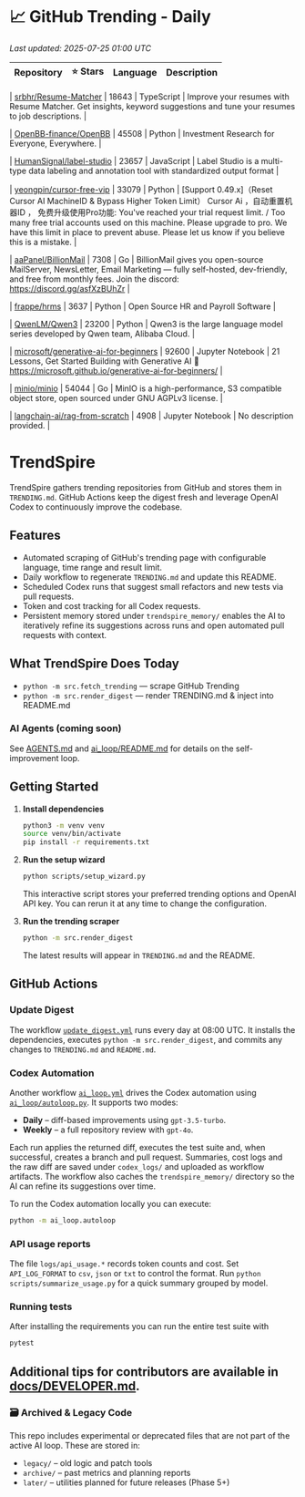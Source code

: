 <!-- TRENDING_START -->
# 📈 GitHub Trending - Daily

_Last updated: 2025-07-25 01:00 UTC_

| Repository | ⭐ Stars | Language | Description |
|------------|--------:|----------|-------------|

| [srbhr/Resume-Matcher](https://github.com/srbhr/Resume-Matcher) | 18643 | TypeScript | Improve your resumes with Resume Matcher. Get insights, keyword suggestions and tune your resumes to job descriptions. |

| [OpenBB-finance/OpenBB](https://github.com/OpenBB-finance/OpenBB) | 45508 | Python | Investment Research for Everyone, Everywhere. |

| [HumanSignal/label-studio](https://github.com/HumanSignal/label-studio) | 23657 | JavaScript | Label Studio is a multi-type data labeling and annotation tool with standardized output format |

| [yeongpin/cursor-free-vip](https://github.com/yeongpin/cursor-free-vip) | 33079 | Python | [Support 0.49.x]（Reset Cursor AI MachineID & Bypass Higher Token Limit） Cursor Ai ，自动重置机器ID ， 免费升级使用Pro功能: You've reached your trial request limit. / Too many free trial accounts used on this machine. Please upgrade to pro. We have this limit in place to prevent abuse. Please let us know if you believe this is a mistake. |

| [aaPanel/BillionMail](https://github.com/aaPanel/BillionMail) | 7308 | Go | BillionMail gives you open-source MailServer, NewsLetter, Email Marketing — fully self-hosted, dev-friendly, and free from monthly fees. Join the discord: https://discord.gg/asfXzBUhZr |

| [frappe/hrms](https://github.com/frappe/hrms) | 3637 | Python | Open Source HR and Payroll Software |

| [QwenLM/Qwen3](https://github.com/QwenLM/Qwen3) | 23200 | Python | Qwen3 is the large language model series developed by Qwen team, Alibaba Cloud. |

| [microsoft/generative-ai-for-beginners](https://github.com/microsoft/generative-ai-for-beginners) | 92600 | Jupyter Notebook | 21 Lessons, Get Started Building with Generative AI 🔗 https://microsoft.github.io/generative-ai-for-beginners/ |

| [minio/minio](https://github.com/minio/minio) | 54044 | Go | MinIO is a high-performance, S3 compatible object store, open sourced under GNU AGPLv3 license. |

| [langchain-ai/rag-from-scratch](https://github.com/langchain-ai/rag-from-scratch) | 4908 | Jupyter Notebook | No description provided. |
<!-- TRENDING_END -->

# TrendSpire

TrendSpire gathers trending repositories from GitHub and stores them in `TRENDING.md`. GitHub Actions keep the digest fresh and leverage OpenAI Codex to continuously improve the codebase.

## Features

- Automated scraping of GitHub's trending page with configurable language, time range and result limit.
- Daily workflow to regenerate `TRENDING.md` and update this README.
- Scheduled Codex runs that suggest small refactors and new tests via pull requests.
- Token and cost tracking for all Codex requests.
- Persistent memory stored under `trendspire_memory/` enables the AI to
  iteratively refine its suggestions across runs and open automated pull
  requests with context.

## What TrendSpire Does Today

- `python -m src.fetch_trending` — scrape GitHub Trending
- `python -m src.render_digest` — render TRENDING.md & inject into README.md

### AI Agents (coming soon)
See [AGENTS.md](./AGENTS.md) and [ai_loop/README.md](./ai_loop/README.md) for details on the self-improvement loop.

## Getting Started

1. **Install dependencies**
   ```bash
   python3 -m venv venv
   source venv/bin/activate
   pip install -r requirements.txt
   ```

2. **Run the setup wizard**
   ```bash
   python scripts/setup_wizard.py
   ```
   This interactive script stores your preferred trending options and OpenAI API key.
   You can rerun it at any time to change the configuration.

3. **Run the trending scraper**
   ```bash
   python -m src.render_digest
   ```
   The latest results will appear in `TRENDING.md` and the README.


## GitHub Actions

### Update Digest

The workflow [`update_digest.yml`](.github/workflows/update_digest.yml) runs every day at 08:00 UTC. It installs the dependencies, executes `python -m src.render_digest`, and commits any changes to `TRENDING.md` and `README.md`.

### Codex Automation

Another workflow [`ai_loop.yml`](.github/workflows/ai_loop.yml) drives the Codex automation using [`ai_loop/autoloop.py`](ai_loop/autoloop.py). It supports two modes:

- **Daily** – diff-based improvements using `gpt-3.5-turbo`.
- **Weekly** – a full repository review with `gpt-4o`.

Each run applies the returned diff, executes the test suite and, when successful, creates a branch and pull request. Summaries, cost logs and the raw diff are saved under `codex_logs/` and uploaded as workflow artifacts. The workflow also caches the `trendspire_memory/` directory so the AI can refine its suggestions over time.

To run the Codex automation locally you can execute:

```bash
python -m ai_loop.autoloop
```

### API usage reports

The file `logs/api_usage.*` records token counts and cost. Set `API_LOG_FORMAT`
to `csv`, `json` or `txt` to control the format. Run `python
scripts/summarize_usage.py` for a quick summary grouped by model.

### Running tests

After installing the requirements you can run the entire test suite with

```bash
pytest
```

Additional tips for contributors are available in
[docs/DEVELOPER.md](docs/DEVELOPER.md).
---

### 🗃 Archived & Legacy Code

This repo includes experimental or deprecated files that are not part of the active AI loop. These are stored in:

- `legacy/` – old logic and patch tools
- `archive/` – past metrics and planning reports
- `later/` – utilities planned for future releases (Phase 5+)
